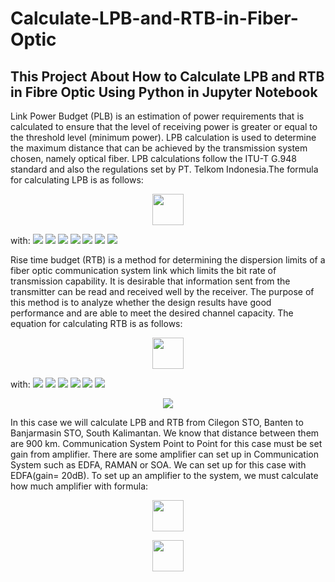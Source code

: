 # Calculate-LPB-and-RTB-in-Fiber-Optic
## This Project About How to Calculate LPB and RTB in Fibre Optic Using Python in Jupyter Notebook
<p>Link Power Budget (PLB) is an estimation of power requirements that is calculated to ensure that the level of receiving power is greater or equal to the threshold level (minimum power). LPB calculation is used to determine the maximum distance that can be achieved by the transmission system chosen, namely optical fiber. LPB calculations follow the ITU-T G.948 standard and also the regulations set by PT. Telkom Indonesia.The formula for calculating LPB is as follows:</p>
      <p align="center"><img src="https://render.githubusercontent.com/render/math?math=\alpha_T = 2\alpha_{c} %2B N_{s}\alpha_{s} %2B L\alpha_f %2B Ms" weight=1000 height=50></p>
with:
<l><img src="https://render.githubusercontent.com/render/math?math=\alpha_T= Total\\Attenuation"></l>
<l><img src="https://render.githubusercontent.com/render/math?math=\alpha_{c}= Attenuation\\of\\Connector"></l>
<l><img src="https://render.githubusercontent.com/render/math?math=N_{s}= Total\\of\\Splice\\Cable"></l>
<l><img src="https://render.githubusercontent.com/render/math?math=\alpha_{s}= Attenuation\\of\\Splice"></l>
<l><img src="https://render.githubusercontent.com/render/math?math=L= Distance"></l>
<l><img src="https://render.githubusercontent.com/render/math?math=\alpha_f= Attenuation\\of\\Fiber"></l>
<l><img src="https://render.githubusercontent.com/render/math?math=Ms= Margin\\System"></l>
<p>Rise time budget (RTB) is a method for determining the dispersion limits of a fiber optic communication system link which limits the bit rate of transmission capability. It is desirable that information sent from the transmitter can be read and received well by the receiver. The purpose of this method is to analyze whether the design results have good performance and are able to meet the desired channel capacity. The equation for calculating RTB is as follows:</p>
<p align="center"><img src="https://render.githubusercontent.com/render/math?math=\t_{sys}=\sqrt{t_{tx}^2 %2B t_{mat}^2 %2B t_{mod}^2 %2B t_{wg}^2 %2B t_{rx}^2}" weight=1000 height=50></p>
with:
<l><img src="https://render.githubusercontent.com/render/math?math=\t_{sys}= Total\\Dispertion"></l>
<l><img src="https://render.githubusercontent.com/render/math?math=\t_{tx}= Dispertion\\of\\Transmitter"></l>
<l><img src="https://render.githubusercontent.com/render/math?math=\t_{mat}= Dispertion\\of\\Material"></l>
<l><img src="https://render.githubusercontent.com/render/math?math=\t_{mod}= Dispertion\\of\\Mode"></l>
<l><img src="https://render.githubusercontent.com/render/math?math=\t_{wg}= Dispertion\\of\\Waveguide"></l>
<l><img src="https://render.githubusercontent.com/render/math?math=\t_{rx}= Dispertion\\of\\Receiver"></l>
<p align="center">
      <img src="https://user-images.githubusercontent.com/68779231/111249143-cf102180-863d-11eb-99b9-62da9c57d32c.PNG">
</p>
<p>In this case we will calculate LPB and RTB from Cilegon STO, Banten to Banjarmasin STO, South Kalimantan. We know that distance between them are 900 km. Communication System Point to Point for this case must be set gain from amplifier. There are some amplifier can set up in Communication System such as EDFA, RAMAN or SOA. We can set up for this case with EDFA(gain= 20dB). To set up an amplifier to the system, we must calculate how much amplifier with formula:</p>
<p align="center"><img src="https://render.githubusercontent.com/render/math?math=\alpha = G - M_{s}" weight=1000 height=50></p>
<p align="center"><img src="https://render.githubusercontent.com/render/math?math=L_{oa}=\frac{\alpha %2B \alpha_{s} %2B 2\alpha_{c}}{\alpha_{s} %2B \frac{\alpha_{s}}{100km}}" weight=1000 height=50></p>
